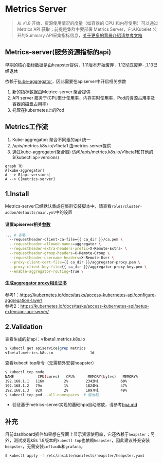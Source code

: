 # Metrics Server

> 从 v1.8 开始，资源使用情况的度量（如容器的 CPU 和内存使用）可以通过 Metrics API 获取；前提是集群中要部署 Metrics Server，它从Kubelet 公开的Summary API采集指标信息，[关于更多的背景介绍请参考文档](https://github.com/kubernetes/community/blob/master/contributors/design-proposals/instrumentation/metrics-server.md) 

## Metrics-server(服务资源指标的api)

早期的核心指标数据是由heapster提供，1.11版本开始废弃，1.12彻底废弃-  ,1.13已经退休

依赖于[kube-aggregator](https://github.com/kubernetes/kube-aggregator)，因此需要在apiserver中开启相关参数

1. 新的指标数据由Metrice-server 聚合提供
2. API server 服务于(CPU累计使用率，内存实时使用率，Pod的资源占用率及容器的磁盘占用率)
3. 托管在kubernetes上的Pod

## Metrics工作流

1. Kube-aggregator: 聚合不同组的api 统一
2. /apis/metrics.k8s.io/v1beta1 由metrics server提供
3. 通过kube-aggregator(聚合器)  访问/apis/metrics.k8s.io/v1beta1和其他的$(kubectl api-versions)

```mermaid
graph TD
A[kube-aggregator] 
A --> B[api-versions]
A --> C[metrics-server]
```



## 1.Install

Metrics-server已经默认集成在集群安装脚本中，请查看`roles/cluster-addon/defaults/main.yml`中的设置

#### 设置apiserver相关[参数](../../roles/kube-master/templates/kube-apiserver.service.j2)

``` bash
... # 省略
  --requestheader-client-ca-file={{ ca_dir }}/ca.pem \
  --requestheader-allowed-names=aggregator \
  --requestheader-extra-headers-prefix=X-Remote-Extra- \
  --requestheader-group-headers=X-Remote-Group \
  --requestheader-username-headers=X-Remote-User \
  --proxy-client-cert-file={{ ca_dir }}/aggregator-proxy.pem \
  --proxy-client-key-file={{ ca_dir }}/aggregator-proxy-key.pem \
  --enable-aggregator-routing=true \
```
#### 生成[aggregator proxy相关证书](../../roles/kube-master/tasks/main.yml)

参考1：https://kubernetes.io/docs/tasks/access-kubernetes-api/configure-aggregation-layer/  
参考2：https://kubernetes.io/docs/tasks/access-kubernetes-api/setup-extension-api-server/

## 2.Validation

查看生成的新api：v1beta1.metrics.k8s.io

``` bash
$ kubectl get apiservice|grep metrics
v1beta1.metrics.k8s.io                 1d
```

查看kubectl top命令（无需额外安装heapster）

``` bash
$ kubectl top node
NAME           CPU(cores)   CPU%      MEMORY(bytes)   MEMORY%   
192.168.1.1   116m         2%        2342Mi          60%       
192.168.1.2   79m          1%        1824Mi          47%       
192.168.1.3   82m          2%        1897Mi          49%  
$ kubectl top pod --all-namespaces 	# 输出略
```

- 验证基于metrics-server实现的基础hpa自动缩放，请参考[hpa.md](hpa.md)

## 补充

目前dashboard插件如果想在界面上显示资源使用率，它还依赖于`heapster`；另外，测试发现k8s 1.8版本的`kubectl top`也依赖`heapster`，因此建议补充安装`heapster`，无需安装`influxdb`和`grafana`。

``` bash
$ kubectl apply -f /etc/ansible/manifests/heapster/heapster.yaml
```

